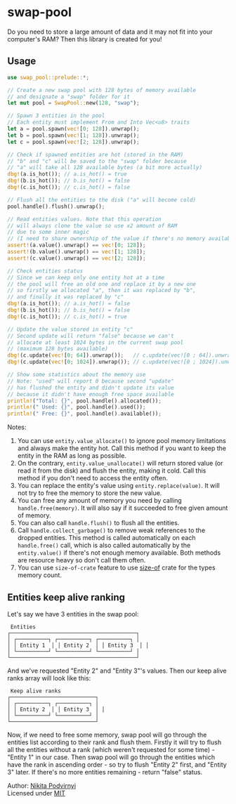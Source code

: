 # swap-pool

Do you need to store a large amount of data and it may not fit into your computer's RAM? Then this library is created for you!

## Usage

```rs
use swap_pool::prelude::*;

// Create a new swap pool with 128 bytes of memory available
// and designate a "swap" folder for it
let mut pool = SwapPool::new(128, "swap");

// Spawn 3 entities in the pool
// Each entity must implement From and Into Vec<u8> traits
let a = pool.spawn(vec![0; 128]).unwrap();
let b = pool.spawn(vec![1; 128]).unwrap();
let c = pool.spawn(vec![2; 128]).unwrap();

// Check if spawned entities are hot (stored in the RAM)
// "b" and "c" will be saved to the "swap" folder because
// "a" will take all 128 available bytes (a bit more actually)
dbg!(a.is_hot()); // a.is_hot() = true
dbg!(b.is_hot()); // b.is_hot() = false
dbg!(c.is_hot()); // c.is_hot() = false

// Flush all the entities to the disk ("a" will become cold)
pool.handle().flush().unwrap();

// Read entities values. Note that this operation
// will always clone the value so use x2 amount of RAM
// due to some inner magic
// (I need to share ownership of the value if there's no memory available)
assert!(a.value().unwrap() == vec![0; 128]);
assert!(b.value().unwrap() == vec![1; 128]);
assert!(c.value().unwrap() == vec![2; 128]);

// Check entities status
// Since we can keep only one entity hot at a time
// the pool will free an old one and replace it by a new one
// so firstly we allocated "a", then it was replaced by "b",
// and finally it was replaced by "c"
dbg!(a.is_hot()); // a.is_hot() = false
dbg!(b.is_hot()); // b.is_hot() = false
dbg!(c.is_hot()); // c.is_hot() = true

// Update the value stored in entity "c"
// Second update will return "false" because we can't
// allocate at least 1024 bytes in the current swap pool
// (maximum 128 bytes available)
dbg!(c.update(vec![0; 64]).unwrap());   // c.update(vec![0 ; 64]).unwrap() = true
dbg!(c.update(vec![0; 1024]).unwrap()); // c.update(vec![0 ; 1024]).unwrap() = false

// Show some statistics about the memory use
// Note: "used" will report 0 because second "update"
// has flushed the entity and didn't update its value
// because it didn't have enough free space available
println!("Total: {}", pool.handle().allocated());
println!(" Used: {}", pool.handle().used());
println!(" Free: {}", pool.handle().available());
```

Notes:

1. You can use `entity.value_allocate()` to ignore pool memory limitations and always make the entity hot. Call this method if you want to keep the entity in the RAM as long as possible.
2. On the contrary, `entity.value_unallocate()` will return stored value (or read it from the disk) and flush the entity, making it cold. Call this method if you don't need to access the entity often.
3. You can replace the entity's value using `entity.replace(value)`. It will not try to free the memory to store the new value.
4. You can free any amount of memory you need by calling `handle.free(memory)`. It will also say if it succeeded to free given amount of memory.
5. You can also call `handle.flush()` to flush all the entities.
6. Call `handle.collect_garbage()` to remove weak references to the dropped entities. This method is called automatically on each `handle.free()` call, which is also called automatically by the `entity.value()` if there's not enough memory available. Both methods are resource heavy so don't call them often.
7. You can use `size-of-crate` feature to use [size-of](https://crates.io/crates/size-of) crate for the types memory count.

## Entities keep alive ranking

Let's say we have 3 entities in the swap pool:

```
 Entities
┌────────────────────────────────────────┐
│ ┌──────────┐ ┌──────────┐ ┌──────────┐ │
│ │ Entity 1  │ │ Entity 2  │ │ Entity 3  │ │
│ └──────────┘ └──────────┘ └──────────┘ │
└────────────────────────────────────────┘
```

And we've requested "Entity 2" and "Entity 3"'s values. Then our keep alive ranks array will look like this:

```
 Keep alive ranks
┌───────────────────────────┐
│ ┌──────────┐ ┌──────────┐ │
│ │ Entity 2  │ │ Entity 3  │ │
│ └──────────┘ └──────────┘ │
└───────────────────────────┘
```

Now, if we need to free some memory, swap pool will go through the entities list according to their rank and flush them. Firstly it will try to flush all the entities without a rank (which weren't requested for some time) - "Entity 1" in our case. Then swap pool will go through the entities which have the rank in ascending order - so try to flush "Entity 2" first, and "Entity 3" later. If there's no more entities remaining - return "false" status.

Author: [Nikita Podvirnyi](https://github.com/krypt0nn)\
Licensed under [MIT](LICENSE)
